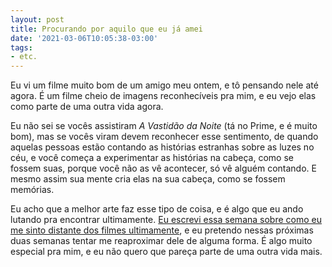 ```yaml
---
layout: post
title: Procurando por aquilo que eu já amei
date: '2021-03-06T10:05:38-03:00'
tags:
- etc.
---
```


Eu vi um filme muito bom de um amigo meu ontem, e tô pensando nele até agora. É um filme cheio de imagens reconhecíveis pra mim, e eu vejo elas como parte de uma outra vida agora.

Eu não sei se vocês assistiram _A Vastidão da Noite_ (tá no Prime, e é muito bom), mas se vocês viram devem reconhecer esse sentimento, de quando aquelas pessoas estão contando as histórias estranhas sobre as luzes no céu, e você começa a experimentar as histórias na cabeça, como se fossem suas, porque você não as vê acontecer, só vê alguém contando. E mesmo assim sua mente cria elas na sua cabeça, como se fossem memórias.

Eu acho que a melhor arte faz esse tipo de coisa, e é algo que eu ando lutando pra encontrar ultimamente. [Eu escrevi essa semana sobre como eu me sinto distante dos filmes ultimamente](https://paomortadela.com.br/2021/03/sera-que-eu-quero-assistir-o-oscar-esse-ano/), e eu pretendo nessas próximas duas semanas tentar me reaproximar dele de alguma forma. É algo muito especial pra mim, e eu não quero que pareça parte de uma outra vida mais.

